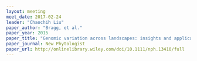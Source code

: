 ```yaml
---
layout: meeting
meet_date: 2017-02-24
leader: "Chaochih Liu"
paper_author: "Bragg, et al."
paper_year: 2015
paper_title: "Genomic variation across landscapes: insights and applications"
paper_journal: New Phytologist
paper_url: http://onlinelibrary.wiley.com/doi/10.1111/nph.13410/full
---
```

